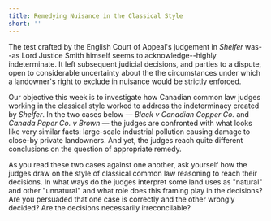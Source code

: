 ```yaml
---
title: Remedying Nuisance in the Classical Style
short: ''
---
```



The test crafted by the English Court of Appeal's judgement in *Shelfer* was--as Lord Justice Smith himself seems to acknowledge--highly indeterminate. It left subsequent judicial decisions, and parties to a dispute, open to considerable uncertainty about the the circumstances under which a landowner's right to exclude in nuisance would be strictly enforced. 

Our objective this week is to investigate how Canadian common law judges working in the classical style worked to address the indeterminacy created by *Shelfer*. In the two cases below — *Black v Canadian Copper Co.* and *Canada Paper Co. v Brown* — the judges are confronted with what looks like very similar facts: large-scale industrial pollution causing damage to close-by private landowners. And yet, the judges reach quite different conclusions on the question of appropriate remedy.

As you read these two cases against one another, ask yourself how the judges draw on the style of classical common law reasoning to reach their decisions.  In what ways do the judges interpret some land uses as "natural" and other "unnatural" and what role does this framing play in the decisions? Are you persuaded that one case is correctly and the other wrongly decided? Are the decisions necessarily irreconcilable? 
